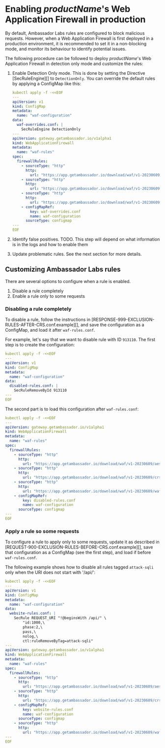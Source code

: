 # Enabling $productName$'s Web Application Firewall in production

By default, Ambassador Labs rules are configured to block malicious requests. However, when a Web Application Firewall is
first deployed in a production environment, it is recommended to set it in a non-blocking mode, and monitor its behaviour
to identify potential issues.

The following procedure can be followed to deploy $productName$'s Web Application Firewall in detection only mode and
customize the rules:

1. Enable Detection Only mode. This is done by setting the Directive [SecRuleEngine][] to `DetectionOnly`.  You can
   override the default rules by applying a ConfigMap like this:

   ```yaml
   kubectl apply -f -<<EOF
   ---
   apiVersion: v1
   kind: ConfigMap
   metadata:
     name: "waf-configuration"
   data:
     waf-overrides.conf: |
       SecRuleEngine DetectionOnly
   ---
   apiVersion: gateway.getambassador.io/v1alpha1
   kind: WebApplicationFirewall
   metadata:
     name: "waf-rules"
   spec:
     firewallRules:
       - sourceType: "http"
         http:
           url: "https://app.getambassador.io/download/waf/v1-20230609/aes-waf.conf"
       - sourceType: "http"
         http:
           url: "https://app.getambassador.io/download/waf/v1-20230609/crs-setup.conf"
       - sourceType: "http"
         http:
           url: "https://app.getambassador.io/download/waf/v1-20230609/waf-rules.conf"
       - configMapRef:
           key: waf-overrides.conf
           name: waf-configuration
         sourceType: configmap
   ---
   EOF
   ```

2. Identify false positives. TODO. This step will depend on what information is in the logs and how to enable them

3. Update problematic rules. See the next section for more details.

## Customizing Ambassador Labs rules

There are several options to configure when a rule is enabled.

1. Disable a rule completely
2. Enable a rule only to some requests

### Disabling a rule completely

To disable a rule, follow the instructions in [RESPONSE-999-EXCLUSION-RULES-AFTER-CRS.conf.example][], and save the
configuration as a ConfigMap, and load it after `waf-rules.conf`.

For example, let's say that we want to disable rule with ID `913110`. The first step is to create the configuration:

   ```yaml
   kubectl apply -f -<<EOF
   ---
   apiVersion: v1
   kind: ConfigMap
   metadata:
     name: "waf-configuration"
   data:
     disabled-rules.conf: |
       SecRuleRemoveById 913110
   ---
   EOF
   ```

The second part is to load this configuration after `waf-rules.conf`:

   ```yaml
   kubectl apply -f -<<EOF
   ---
   apiVersion: gateway.getambassador.io/v1alpha1
   kind: WebApplicationFirewall
   metadata:
     name: "waf-rules"
   spec:
     firewallRules:
       - sourceType: "http"
         http:
           url: "https://app.getambassador.io/download/waf/v1-20230609/aes-waf.conf"
       - sourceType: "http"
         http:
           url: "https://app.getambassador.io/download/waf/v1-20230609/crs-setup.conf"
       - sourceType: "http"
         http:
           url: "https://app.getambassador.io/download/waf/v1-20230609/waf-rules.conf"
       - configMapRef:
           key: disabled-rules.conf
           name: waf-configuration
         sourceType: configmap
   ---
   EOF
   ```

### Apply a rule so some requests

To configure a rule to apply only to some requests, update it as described in [REQUEST-900-EXCLUSION-RULES-BEFORE-CRS.conf.example][],
save that configuration as a ConfigMap (see the first step), and load if before `waf-rules.conf`.

The following example shows how to disable all rules tagged `attack-sqli` only when the URI does not start with '/api/':

   ```yaml
   kubectl apply -f -<<EOF
   ---
   apiVersion: v1
   kind: ConfigMap
   metadata:
     name: "waf-configuration"
   data:
     website-rules.conf: |
       SecRule REQUEST_URI "!@beginsWith /api/" \
           "id:1000,\
           phase:2,\
           pass,\
           nolog,\
           ctl:ruleRemoveByTag=attack-sqli"
   ---
   apiVersion: gateway.getambassador.io/v1alpha1
   kind: WebApplicationFirewall
   metadata:
     name: "waf-rules"
   spec:
     firewallRules:
       - sourceType: "http"
         http:
           url: "https://app.getambassador.io/download/waf/v1-20230609/aes-waf.conf"
       - sourceType: "http"
         http:
           url: "https://app.getambassador.io/download/waf/v1-20230609/crs-setup.conf"
       - configMapRef:
           key: website-rules.conf
           name: waf-configuration
         sourceType: configmap
       - sourceType: "http"
         http:
           url: "https://app.getambassador.io/download/waf/v1-20230609/waf-rules.conf"
   ---
   EOF
   ```
